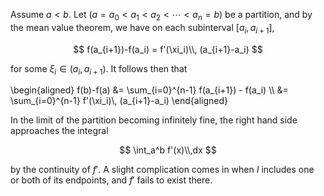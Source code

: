 Assume $a<b$. Let $(a=a_0<a_1<a_2<\cdots<a_n=b)$ be a partition,
and by the mean value theorem, we have on each subinterval $[a_i, a_{i+1}]$,

$$
f(a_{i+1})-f(a_i) = f'(\xi_i)\\, (a_{i+1}-a_i)
$$

for some $\xi_i\in (a_i, a_{i+1})$. It follows then that

\begin{aligned}
f(b)-f(a) &= \sum_{i=0}^{n-1} f(a_{i+1}) - f(a_i) \\\\
&= \sum_{i=0}^{n-1} f'(\xi_i)\\, (a_{i+1}-a_i)
\end{aligned}

In the limit of the partition becoming infinitely fine, the right hand side
approaches the integral

$$
\int_a^b f'(x)\\,dx
$$

by the continuity of $f'$. A slight complication comes in when $I$ includes one  
or both of its endpoints, and $f'$ fails to exist there.
